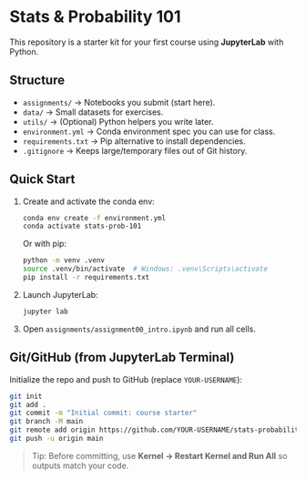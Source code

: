 # Stats & Probability 101

This repository is a starter kit for your first course using **JupyterLab** with Python.

## Structure
- `assignments/` → Notebooks you submit (start here).
- `data/` → Small datasets for exercises.
- `utils/` → (Optional) Python helpers you write later.
- `environment.yml` → Conda environment spec you can use for class.
- `requirements.txt` → Pip alternative to install dependencies.
- `.gitignore` → Keeps large/temporary files out of Git history.

## Quick Start
1. Create and activate the conda env:
   ```bash
   conda env create -f environment.yml
   conda activate stats-prob-101
   ```
   Or with pip:
   ```bash
   python -m venv .venv
   source .venv/bin/activate  # Windows: .venv\Scripts\activate
   pip install -r requirements.txt
   ```

2. Launch JupyterLab:
   ```bash
   jupyter lab
   ```

3. Open `assignments/assignment00_intro.ipynb` and run all cells.

## Git/GitHub (from JupyterLab Terminal)
Initialize the repo and push to GitHub (replace `YOUR-USERNAME`):
```bash
git init
git add .
git commit -m "Initial commit: course starter"
git branch -M main
git remote add origin https://github.com/YOUR-USERNAME/stats-probability-101.git
git push -u origin main
```

> Tip: Before committing, use **Kernel → Restart Kernel and Run All** so outputs match your code.
